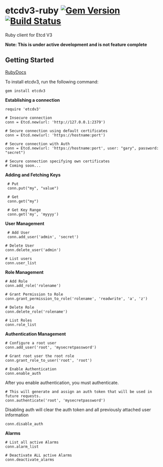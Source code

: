 # etcdv3-ruby  [![Gem Version](https://badge.fury.io/rb/etcdv3.svg)](https://badge.fury.io/rb/etcdv3) [![Build Status](https://travis-ci.org/davissp14/etcdv3-ruby.svg?branch=master)](https://travis-ci.org/davissp14/etcdv3-ruby)

Ruby client for Etcd V3

**Note: This is under active development and is not feature complete**

## Getting Started

[RubyDocs](http://www.rubydoc.info/gems/etcdv3/0.1.1/Etcd)

To install etcdv3, run the following command:
```
gem install etcdv3
```

**Establishing a connection**

```
require 'etcdv3'

# Insecure connection
conn = Etcd.new(url: 'http://127.0.0.1:2379')

# Secure connection using default certificates
conn = Etcd.new(url: 'https://hostname:port')

# Secure connection with Auth
conn = Etcd.new(url: 'https://hostname:port', user: "gary", password: "secret")

# Secure connection specifying own certificates
# Coming soon...
```

**Adding and Fetching Keys**

     # Put
     conn.put("my", "value")

     # Get
     conn.get("my")

     # Get Key Range
     conn.get('my', 'myyyy')

**User Management**
```
 # Add User
 conn.add_user('admin', 'secret')

# Delete User
conn.delete_user('admin')

# List users
conn.user_list
```

**Role Management**
```
# Add Role
conn.add_role('rolename')

# Grant Permission to Role
conn.grant_permission_to_role('rolename', 'readwrite', 'a', 'z')

# Delete Role
conn.delete_role('rolename')

# List Roles
conn.role_list
```

**Authentication Management**
```
# Configure a root user
conn.add_user('root', 'mysecretpassword')

# Grant root user the root role
conn.grant_role_to_user('root', 'root')

# Enable Authentication
conn.enable_auth
```
After you enable authentication, you must authenticate.
```
# This will generate and assign an auth token that will be used in future requests.
conn.authenticate('root', 'mysecretpassword')
```
Disabling auth will clear the auth token and all previously attached user information
```
conn.disable_auth
```

**Alarms**
```
# List all active Alarms
conn.alarm_list

# Deactivate ALL active Alarms
conn.deactivate_alarms
```
